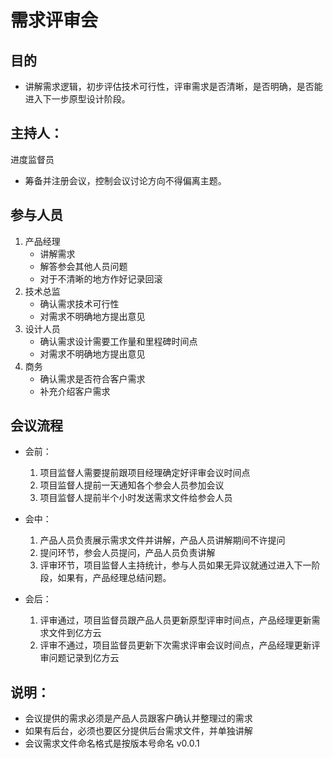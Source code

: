 # 需求评审会

## 目的
- 讲解需求逻辑，初步评估技术可行性，评审需求是否清晰，是否明确，是否能进入下一步原型设计阶段。
## 主持人：

进度监督员
- 筹备并注册会议，控制会议讨论方向不得偏离主题。

## 参与人员

1. 产品经理
	- 讲解需求
	- 解答参会其他人员问题
	- 对于不清晰的地方作好记录回滚
2. 技术总监
	- 确认需求技术可行性
	- 对需求不明确地方提出意见
3. 设计人员
	- 确认需求设计需要工作量和里程碑时间点
	- 对需求不明确地方提出意见
4. 商务
	- 确认需求是否符合客户需求
	- 补充介绍客户需求

## 会议流程

- 会前：

	1. 项目监督人需要提前跟项目经理确定好评审会议时间点
	2. 项目监督人提前一天通知各个参会人员参加会议
	3. 项目监督人提前半个小时发送需求文件给参会人员

- 会中：

	1. 产品人员负责展示需求文件并讲解，产品人员讲解期间不许提问
	2. 提问环节，参会人员提问，产品人员负责讲解
	3. 评审环节，项目监督人主持统计，参与人员如果无异议就通过进入下一阶段，如果有，产品经理总结问题。

- 会后：

	1. 评审通过，项目监督员跟产品人员更新原型评审时间点，产品经理更新需求文件到亿方云
	2. 评审不通过，项目监督员更新下次需求评审会议时间点，产品经理更新评审问题记录到亿方云

## 说明：
- 会议提供的需求必须是产品人员跟客户确认并整理过的需求
- 如果有后台，必须也要区分提供后台需求文件，并单独讲解
- 会议需求文件命名格式是按版本号命名 v0.0.1